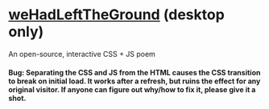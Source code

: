# [weHadLeftTheGround](https://wehadlefttheground.netlify.app/) (desktop only)
An open-source, interactive CSS + JS poem
#### Bug: Separating the CSS and JS from the HTML causes the CSS transition to break on initial load. It works after a refresh, but ruins the effect for any original visitor. If anyone can figure out why/how to fix it, please give it a shot.

